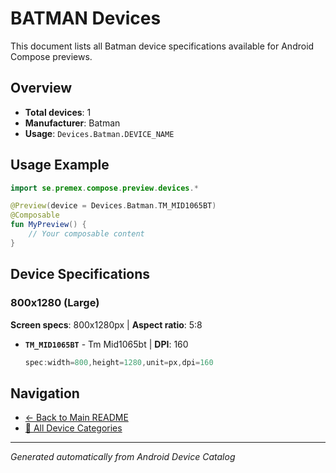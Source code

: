 # BATMAN Devices

This document lists all Batman device specifications available for Android Compose previews.

## Overview

- **Total devices**: 1
- **Manufacturer**: Batman
- **Usage**: `Devices.Batman.DEVICE_NAME`

## Usage Example

```kotlin
import se.premex.compose.preview.devices.*

@Preview(device = Devices.Batman.TM_MID1065BT)
@Composable
fun MyPreview() {
    // Your composable content
}
```

## Device Specifications

### 800x1280 (Large)

**Screen specs**: 800x1280px | **Aspect ratio**: 5:8

- **`TM_MID1065BT`** - Tm Mid1065bt | **DPI**: 160
  ```kotlin
  spec:width=800,height=1280,unit=px,dpi=160
  ```

## Navigation

- [← Back to Main README](../../README.md)
- [📱 All Device Categories](../README.md)

---
*Generated automatically from Android Device Catalog*
